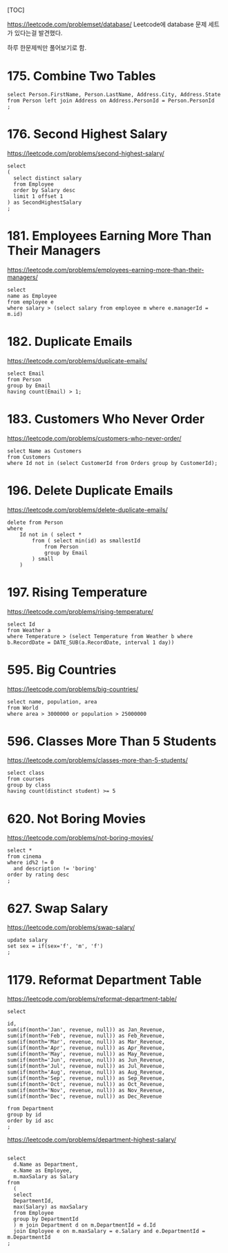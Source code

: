 [TOC]

https://leetcode.com/problemset/database/
Leetcode에 database 문제 세트가 있다는걸 발견했다.

하루 한문제씩만 풀어보기로 함.

# 175. Combine Two Tables



```
select Person.FirstName, Person.LastName, Address.City, Address.State
from Person left join Address on Address.PersonId = Person.PersonId
;
```

# 176. Second Highest Salary

https://leetcode.com/problems/second-highest-salary/

```
select
(
  select distinct salary
  from Employee
  order by Salary desc
  limit 1 offset 1
) as SecondHighestSalary
;    
```

# 181. Employees Earning More Than Their Managers

https://leetcode.com/problems/employees-earning-more-than-their-managers/

```
select
name as Employee
from employee e
where salary > (select salary from employee m where e.managerId = m.id)
```

# 182. Duplicate Emails

https://leetcode.com/problems/duplicate-emails/

```
select Email
from Person
group by Email
having count(Email) > 1;
```

# 183. Customers Who Never Order

https://leetcode.com/problems/customers-who-never-order/

```
select Name as Customers
from Customers
where Id not in (select CustomerId from Orders group by CustomerId);

```

# 196. Delete Duplicate Emails

https://leetcode.com/problems/delete-duplicate-emails/

```
delete from Person
where
    Id not in ( select *
        from ( select min(id) as smallestId
            from Person
            group by Email
        ) small
    )

```


# 197. Rising Temperature

https://leetcode.com/problems/rising-temperature/

```
select Id
from Weather a
where Temperature > (select Temperature from Weather b where b.RecordDate = DATE_SUB(a.RecordDate, interval 1 day))
```


# 595. Big Countries

https://leetcode.com/problems/big-countries/

```
select name, population, area
from World
where area > 3000000 or population > 25000000

```


# 596. Classes More Than 5 Students

https://leetcode.com/problems/classes-more-than-5-students/

```
select class
from courses
group by class
having count(distinct student) >= 5
```

# 620. Not Boring Movies

https://leetcode.com/problems/not-boring-movies/

```
select *
from cinema
where id%2 != 0
  and description != 'boring'
order by rating desc
;

```


# 627. Swap Salary

https://leetcode.com/problems/swap-salary/

```
update salary
set sex = if(sex='f', 'm', 'f')
;
```

# 1179. Reformat Department Table

https://leetcode.com/problems/reformat-department-table/

```
select

id,
sum(if(month='Jan', revenue, null)) as Jan_Revenue,
sum(if(month='Feb', revenue, null)) as Feb_Revenue,
sum(if(month='Mar', revenue, null)) as Mar_Revenue,
sum(if(month='Apr', revenue, null)) as Apr_Revenue,
sum(if(month='May', revenue, null)) as May_Revenue,
sum(if(month='Jun', revenue, null)) as Jun_Revenue,
sum(if(month='Jul', revenue, null)) as Jul_Revenue,
sum(if(month='Aug', revenue, null)) as Aug_Revenue,
sum(if(month='Sep', revenue, null)) as Sep_Revenue,
sum(if(month='Oct', revenue, null)) as Oct_Revenue,
sum(if(month='Nov', revenue, null)) as Nov_Revenue,
sum(if(month='Dec', revenue, null)) as Dec_Revenue

from Department
group by id
order by id asc
;

```



https://leetcode.com/problems/department-highest-salary/

```

select
  d.Name as Department,
  e.Name as Employee,
  m.maxSalary as Salary
from
  (
  select
  DepartmentId,
  max(Salary) as maxSalary
  from Employee
  group by DepartmentId
  ) m join Department d on m.DepartmentId = d.Id
  join Employee e on m.maxSalary = e.Salary and e.DepartmentId = m.DepartmentId
;
```
